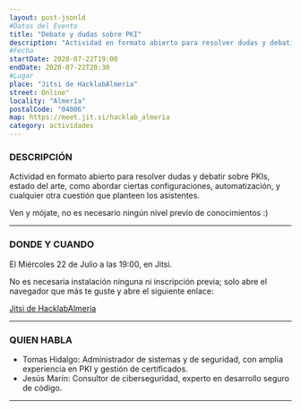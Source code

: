 ```yaml
---
layout: post-jsonld
#Datos del Evento
title: "Debate y dudas sobre PKI"
description: "Actividad en formato abierto para resolver dudas y debatir sobre PKI"
#Fecha
startDate: 2020-07-22T19:00
endDate: 2020-07-22T20:30
#Lugar
place: "Jitsi de HacklabAlmeria"
street: Online"
locality: "Almería"
postalCode: "04006"
map: https://meet.jit.si/hacklab_almeria
category: actividades
---
```


### DESCRIPCIÓN

Actividad en formato abierto para resolver dudas y debatir sobre PKIs, estado del arte, como abordar ciertas configuraciones, automatización, y cualquier otra cuestión que planteen los asistentes.

Ven y mójate, no es necesario ningún nivel previo de conocimientos :)

---

### DONDE Y CUANDO

El Miércoles 22 de Julio a las 19:00, en Jitsi.

No es necesaria instalación ninguna ni inscripción previa; solo abre el navegador que más te guste y abre el siguiente enlace:

[Jitsi de HacklabAlmeria](https://meet.jit.si/hacklab_almeria)

---

### QUIEN HABLA

* Tomas Hidalgo: Administrador de sistemas y de seguridad, con amplia experiencia en PKI y gestión de certificados.
* Jesús Marín: Consultor de ciberseguridad, experto en desarrollo seguro de código.

---
